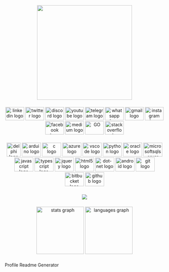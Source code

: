 <div align="center">
<!--   <img height="300" src="https://i.ibb.co/xMCHbX6/Git-Gaitolini.jpg"  /> -->
  <img height="300" src="https://media0.giphy.com/media/du3J3cXyzhj75IOgvA/giphy.gif?cid=ecf05e47oaxqwzqof9qes5n9j3agmq9p6kl3ax81a0hyrtl6&ep=v1_gifs_search&rid=giphy.gif&ct=g"  />
</div>

###

###

<div align="center">
  <img src="https://raw.githubusercontent.com/maurodesouza/profile-readme-generator/master/src/assets/icons/social/linkedin/default.svg" width="59" height="42" alt="linkedin logo"  />
  <img src="https://raw.githubusercontent.com/maurodesouza/profile-readme-generator/master/src/assets/icons/social/twitter/default.svg" width="59" height="42" alt="twitter logo"  />
  <img src="https://raw.githubusercontent.com/maurodesouza/profile-readme-generator/master/src/assets/icons/social/discord/default.svg" width="59" height="42" alt="discord logo"  />
  <img src="https://raw.githubusercontent.com/maurodesouza/profile-readme-generator/master/src/assets/icons/social/youtube/default.svg" width="59" height="42" alt="youtube logo"  />
  <img src="https://raw.githubusercontent.com/maurodesouza/profile-readme-generator/master/src/assets/icons/social/telegram/default.svg" width="59" height="42" alt="telegram logo"  />
  <img href="https://api.whatsapp.com/send?phone=+5547989164267&text=Ol%C3%A1,%20te%20achei%20no%20github"  src="https://raw.githubusercontent.com/maurodesouza/profile-readme-generator/master/src/assets/icons/social/whatsapp/default.svg" width="59" height="42" alt="whatsapp logo"  />
  <img src="https://raw.githubusercontent.com/maurodesouza/profile-readme-generator/master/src/assets/icons/social/gmail/default.svg" width="59" height="42" alt="gmail logo"  />
  <img src="https://raw.githubusercontent.com/maurodesouza/profile-readme-generator/master/src/assets/icons/social/instagram/default.svg" width="59" height="42" alt="instagram logo"  />
  <img src="https://raw.githubusercontent.com/maurodesouza/profile-readme-generator/master/src/assets/icons/social/facebook/default.svg" width="59" height="42" alt="facebook logo"  />
  <img src="https://raw.githubusercontent.com/maurodesouza/profile-readme-generator/master/src/assets/icons/social/medium/default.svg" width="59" height="42" alt="medium logo"  />
  <img src="https://go.dev/blog/go-brand/Go-Logo/SVG/Go-Logo_LightBlue.svg" width="59" height="42" alt="GO"/>
  <img src="https://raw.githubusercontent.com/maurodesouza/profile-readme-generator/master/src/assets/icons/social/stackoverflow/default.svg" width="59" height="42" alt="stackoverflow logo"  />
</div>

###

<div align="center">
  <img src="https://cdn-icons-png.flaticon.com/512/5968/5968252.png" height="44" width="44" alt="delphi logo"  />
  <img src="https://cdn.jsdelivr.net/gh/devicons/devicon/icons/arduino/arduino-original.svg" height="44" width="60" alt="arduino logo"  />
  <img src="https://cdn.jsdelivr.net/gh/devicons/devicon/icons/c/c-original.svg" height="44" width="60" alt="c logo"  />
  <img src="https://cdn.jsdelivr.net/gh/devicons/devicon/icons/azure/azure-original.svg" height="44" width="60" alt="azure logo"  />
  <img src="https://cdn.jsdelivr.net/gh/devicons/devicon/icons/vscode/vscode-original.svg" height="44" width="60" alt="vscode logo"  />
  <img src="https://cdn.jsdelivr.net/gh/devicons/devicon/icons/python/python-original.svg" height="44" width="60" alt="python logo"  />
  <img src="https://cdn.jsdelivr.net/gh/devicons/devicon/icons/oracle/oracle-original.svg" height="44" width="60" alt="oracle logo"  />
  <img src="https://cdn.jsdelivr.net/gh/devicons/devicon/icons/microsoftsqlserver/microsoftsqlserver-plain.svg" height="44" width="60" alt="microsoftsqlserver logo"  />
  <img src="https://cdn.jsdelivr.net/gh/devicons/devicon/icons/javascript/javascript-original.svg" height="44" width="60" alt="javascript logo"  />
  <img src="https://cdn.jsdelivr.net/gh/devicons/devicon/icons/typescript/typescript-original.svg" height="44" width="60" alt="typescript logo"  />
  <img src="https://cdn.jsdelivr.net/gh/devicons/devicon/icons/jquery/jquery-original.svg" height="44" width="60" alt="jquery logo"  />
  <img src="https://cdn.jsdelivr.net/gh/devicons/devicon/icons/html5/html5-original.svg" height="44" width="60" alt="html5 logo"  />
  <img src="https://cdn.jsdelivr.net/gh/devicons/devicon/icons/dot-net/dot-net-original.svg" height="44" width="60" alt="dot-net logo"  />
  <img src="https://cdn.jsdelivr.net/gh/devicons/devicon/icons/android/android-original.svg" height="44" width="60" alt="android logo"  />
  <img src="https://cdn.jsdelivr.net/gh/devicons/devicon/icons/git/git-original.svg" height="44" width="60" alt="git logo"  />
  <img src="https://cdn.jsdelivr.net/gh/devicons/devicon/icons/bitbucket/bitbucket-original.svg" height="44" width="60" alt="bitbucket logo"  />
  <img src="https://cdn.jsdelivr.net/gh/devicons/devicon/icons/github/github-original.svg" height="44" width="60" alt="github logo"  />
</div>

###

<div align="center">
  <img src="https://profile-counter.glitch.me/Gaitolini/count.svg?"  />
</div>

###

<div align="center">
  <img src="https://github-readme-stats.vercel.app/api?hide_title=true&hide_rank=false&show_icons=true&include_all_commits=true&count_private=true&disable_animations=true&theme=dracula&locale=en&hide_border=false&username=Gaitolini" height="150" alt="stats graph"  />
  <img src="https://github-readme-stats.vercel.app/api/top-langs?locale=pt-br&hide_title=false&layout=compact&card_width=320&langs_count=5&theme=dracula&hide_border=false&username=Gaitolini" height="150" alt="languages graph"  />
</div>

###
Profile Readme Generator

